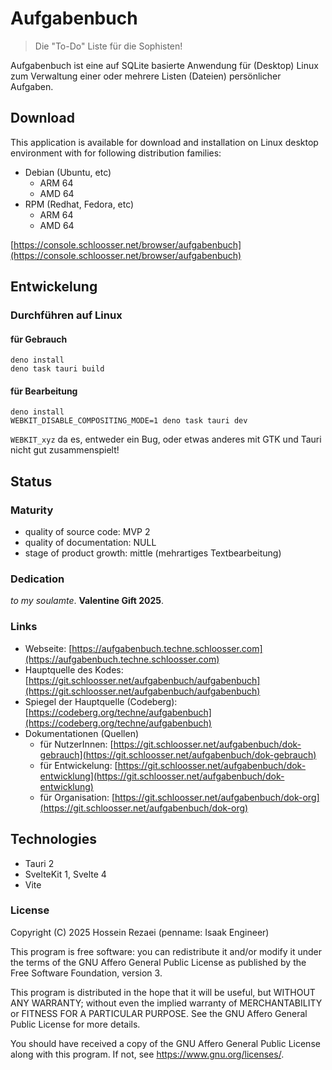 # Aufgabenbuch

> Die "To-Do" Liste für die Sophisten!

Aufgabenbuch ist eine auf SQLite basierte Anwendung für (Desktop) Linux zum Verwaltung einer oder mehrere Listen (Dateien) persönlicher Aufgaben.

## Download

This application is available for download and installation on Linux desktop environment with for following distribution families:

- Debian (Ubuntu, etc)
	- ARM 64
	- AMD 64
- RPM (Redhat, Fedora, etc)
	- ARM 64
	- AMD 64

[https://console.schloosser.net/browser/aufgabenbuch](https://console.schloosser.net/browser/aufgabenbuch)

## Entwickelung

### Durchführen auf Linux

#### für Gebrauch

```
deno install
deno task tauri build
```

#### für Bearbeitung

```
deno install
WEBKIT_DISABLE_COMPOSITING_MODE=1 deno task tauri dev
```

`WEBKIT_xyz` da es, entweder ein Bug, oder etwas anderes mit GTK und Tauri nicht gut zusammenspielt!

## Status

### Maturity

- quality of source code: MVP 2
- quality of documentation: NULL
- stage of product growth: mittle (mehrartiges Textbearbeitung)

### Dedication

_to my soulamte_. **Valentine Gift 2025**.

### Links

- Webseite: [https://aufgabenbuch.techne.schloosser.com](https://aufgabenbuch.techne.schloosser.com)
- Hauptquelle des Kodes: [https://git.schloosser.net/aufgabenbuch/aufgabenbuch](https://git.schloosser.net/aufgabenbuch/aufgabenbuch)
- Spiegel der Hauptquelle (Codeberg): [https://codeberg.org/techne/aufgabenbuch](https://codeberg.org/techne/aufgabenbuch)
- Dokumentationen (Quellen)
    - für NutzerInnen: [https://git.schloosser.net/aufgabenbuch/dok-gebrauch](https://git.schloosser.net/aufgabenbuch/dok-gebrauch)
    - für Entwickelung: [https://git.schloosser.net/aufgabenbuch/dok-entwicklung](https://git.schloosser.net/aufgabenbuch/dok-entwicklung)
    - für Organisation: [https://git.schloosser.net/aufgabenbuch/dok-org](https://git.schloosser.net/aufgabenbuch/dok-org)

## Technologies

- Tauri 2
- SvelteKit 1, Svelte 4
- Vite

### License

Copyright (C) 2025 Hossein Rezaei (penname: Isaak Engineer)

This program is free software: you can redistribute it and/or modify it under the terms of the GNU Affero General Public License as published by the Free Software Foundation, version 3.

This program is distributed in the hope that it will be useful, but WITHOUT ANY WARRANTY; without even the implied warranty of MERCHANTABILITY or FITNESS FOR A PARTICULAR PURPOSE. See the GNU Affero General Public License for more details.

You should have received a copy of the GNU Affero General Public License along with this program. If not, see <https://www.gnu.org/licenses/>.
